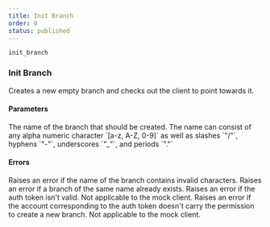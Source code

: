 ```yaml
---
title: Init Branch
order: 0
status: published
---
```


`init_branch`
### Init Branch

Creates a new empty branch and checks out the client to point towards it.

#### Parameters
<Expandable title="name" type="str">
The name of the branch that should be created. The name can consist of any alpha
numeric character `[a-z, A-Z, 0-9]` as well as slashes `"/"`, hyphens `"-"`, 
underscores `"_"`, and periods `"."`

</Expandable>

#### Errors
<Expandable title="Invalid name">
Raises an error if the name of the branch contains invalid characters.
</Expandable>

<Expandable title="Branch already exists">
Raises an error if a branch of the same name already exists.
</Expandable>

<Expandable title="Invalid auth token">
Raises an error if the auth token isn't valid. Not applicable to the mock client.
</Expandable>

<Expandable title="Insufficient permissions">
Raises an error if the account corresponding to the auth token doesn't carry 
the permission to create a new branch. Not applicable to the mock client.
</Expandable>

<pre snippet="api-reference/client/branch#init_branch" status="success"
    message="Create a new empty branch 'mybranch'">
</pre>
